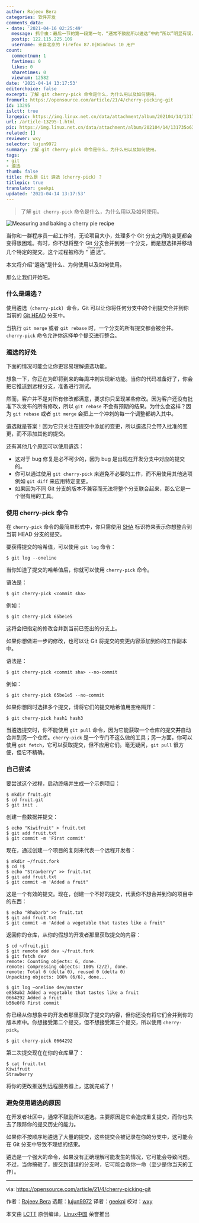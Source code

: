 ```yaml
---
author: Rajeev Bera
categories: 软件开发
comments_data:
- date: '2021-04-16 02:25:49'
  message: 抓个虫：最后一节的第一段第一句，“通常不鼓励所以遴选”中的“所以”明显有误，似应删去或换成“使用”？
  postip: 122.115.225.109
  username: 来自北京的 Firefox 87.0|Windows 10 用户
count:
  commentnum: 1
  favtimes: 0
  likes: 0
  sharetimes: 0
  viewnum: 12582
date: '2021-04-14 13:17:53'
editorchoice: false
excerpt: 了解 git cherry-pick 命令是什么，为什么用以及如何使用。
fromurl: https://opensource.com/article/21/4/cherry-picking-git
id: 13295
islctt: true
largepic: https://img.linux.net.cn/data/attachment/album/202104/14/131735o63v3ow6y2wc281o.jpg
url: /article-13295-1.html
pic: https://img.linux.net.cn/data/attachment/album/202104/14/131735o63v3ow6y2wc281o.jpg.thumb.jpg
related: []
reviewer: wxy
selector: lujun9972
summary: 了解 git cherry-pick 命令是什么，为什么用以及如何使用。
tags:
- git
- 遴选
thumb: false
title: 什么是 Git 遴选（cherry-pick）？
titlepic: true
translator: geekpi
updated: '2021-04-14 13:17:53'
---
```



> 
> 了解 `git cherry-pick` 命令是什么，为什么用以及如何使用。
> 
> 
> 


![](https://img.linux.net.cn/data/attachment/album/202104/14/131735o63v3ow6y2wc281o.jpg "Measuring and baking a cherry pie recipe")


当你和一群程序员一起工作时，无论项目大小，处理多个 Git 分支之间的变更都会变得很困难。有时，你不想将整个 Git 分支合并到另一个分支，而是想选择并移动几个特定的提交。这个过程被称为 “<ruby> 遴选 <rt>  cherry-pick </rt></ruby>”。


本文将介绍“遴选”是什么、为何使用以及如何使用。


那么让我们开始吧。


### 什么是遴选？


使用遴选（`cherry-pick`）命令，Git 可以让你将任何分支中的个别提交合并到你当前的 [Git HEAD](https://acompiler.com/git-head/) 分支中。


当执行 `git merge` 或者 `git rebase` 时，一个分支的所有提交都会被合并。`cherry-pick` 命令允许你选择单个提交进行整合。


### 遴选的好处


下面的情况可能会让你更容易理解遴选功能。


想象一下，你正在为即将到来的每周冲刺实现新功能。当你的代码准备好了，你会把它推送到远程分支，准备进行测试。


然而，客户并不是对所有修改都满意，要求你只呈现某些修改。因为客户还没有批准下次发布的所有修改，所以 `git rebase` 不会有预期的结果。为什么会这样？因为 `git rebase` 或者 `git merge` 会把上一个冲刺的每一个调整都纳入其中。


遴选就是答案！因为它只关注在提交中添加的变更，所以遴选只会带入批准的变更，而不添加其他的提交。


还有其他几个原因可以使用遴选：


* 这对于 bug 修复是必不可少的，因为 bug 是出现在开发分支中对应的提交的。
* 你可以通过使用 `git cherry-pick` 来避免不必要的工作，而不用使用其他选项例如 `git diff` 来应用特定变更。
* 如果因为不同 Git 分支的版本不兼容而无法将整个分支联合起来，那么它是一个很有用的工具。


### 使用 cherry-pick 命令


在 `cherry-pick` 命令的最简单形式中，你只需使用 [SHA](https://en.wikipedia.org/wiki/Secure_Hash_Algorithms) 标识符来表示你想整合到当前 HEAD 分支的提交。


要获得提交的哈希值，可以使用 `git log` 命令：



```
$ git log --oneline

```

当你知道了提交的哈希值后，你就可以使用 `cherry-pick` 命令。


语法是：



```
$ git cherry-pick <commit sha>

```

例如：



```
$ git cherry-pick 65be1e5

```

这将会把指定的修改合并到当前已签出的分支上。


如果你想做进一步的修改，也可以让 Git 将提交的变更内容添加到你的工作副本中。


语法是：



```
$ git cherry-pick <commit sha> --no-commit

```

例如：



```
$ git cherry-pick 65be1e5 --no-commit

```

如果你想同时选择多个提交，请将它们的提交哈希值用空格隔开：



```
$ git cherry-pick hash1 hash3

```

当遴选提交时，你不能使用 `git pull` 命令，因为它能获取一个仓库的提交**并**自动合并到另一个仓库。`cherry-pick` 是一个专门不这么做的工具；另一方面，你可以使用 `git fetch`，它可以获取提交，但不应用它们。毫无疑问，`git pull` 很方便，但它不精确。


### 自己尝试


要尝试这个过程，启动终端并生成一个示例项目：



```
$ mkdir fruit.git
$ cd fruit.git
$ git init .

```

创建一些数据并提交：



```
$ echo "Kiwifruit" > fruit.txt
$ git add fruit.txt
$ git commit -m 'First commit'

```

现在，通过创建一个项目的复刻来代表一个远程开发者：



```
$ mkdir ~/fruit.fork
$ cd !$
$ echo "Strawberry" >> fruit.txt
$ git add fruit.txt
$ git commit -m 'Added a fruit"

```

这是一个有效的提交。现在，创建一个不好的提交，代表你不想合并到你的项目中的东西：



```
$ echo "Rhubarb" >> fruit.txt
$ git add fruit.txt
$ git commit -m 'Added a vegetable that tastes like a fruit"

```

返回你的仓库，从你的假想的开发者那里获取提交的内容：



```
$ cd ~/fruit.git
$ git remote add dev ~/fruit.fork
$ git fetch dev
remote: Counting objects: 6, done.
remote: Compressing objects: 100% (2/2), done.
remote: Total 6 (delta 0), reused 0 (delta 0)
Unpacking objects: 100% (6/6), done...

```


```
$ git log –oneline dev/master
e858ab2 Added a vegetable that tastes like a fruit
0664292 Added a fruit
b56e0f8 First commit

```

你已经从你想象中的开发者那里获取了提交的内容，但你还没有将它们合并到你的版本库中。你想接受第二个提交，但不想接受第三个提交，所以使用 `cherry-pick`。



```
$ git cherry-pick 0664292

```

第二次提交现在在你的仓库里了：



```
$ cat fruit.txt
Kiwifruit
Strawberry

```

将你的更改推送到远程服务器上，这就完成了！


### 避免使用遴选的原因


在开发者社区中，通常不鼓励所以遴选。主要原因是它会造成重复提交，而你也失去了跟踪你的提交历史的能力。


如果你不按顺序地遴选了大量的提交，这些提交会被记录在你的分支中，这可能会在 Git 分支中导致不理想的结果。


遴选是一个强大的命令，如果没有正确理解可能发生的情况，它可能会导致问题。不过，当你搞砸了，提交到错误的分支时，它可能会救你一命（至少是你当天的工作）。




---


via: <https://opensource.com/article/21/4/cherry-picking-git>


作者：[Rajeev Bera](https://opensource.com/users/acompiler) 选题：[lujun9972](https://github.com/lujun9972) 译者：[geekpi](https://github.com/geekpi) 校对：[wxy](https://github.com/wxy)


本文由 [LCTT](https://github.com/LCTT/TranslateProject) 原创编译，[Linux中国](https://linux.cn/) 荣誉推出